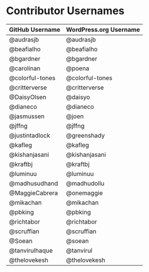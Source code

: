 # Contributor Usernames

| GitHub Username | WordPress.org Username |
| --------------- | --------------------- |
| @audrasjb | @audrasjb |
| @beafialho | @beafialho |
| @bgardner | @bgardner |
| @carolinan | @poena |
| @colorful-tones | @colorful-tones |
| @critterverse | @critterverse |
| @DaisyOlsen | @daisyo |
| @dianeco | @dianeco |
| @jasmussen | @joen |
| @jffng | @jffng |
| @justintadlock | @greenshady |
| @kafleg | @kafleg |
| @kishanjasani | @kishanjasani |
| @kraftbj | @kraftbj |
| @luminuu | @luminuu |
| @madhusudhand | @madhudollu |
| @MaggieCabrera | @onemaggie |
| @mikachan | @mikachan |
| @pbking | @pbking |
| @richtabor | @richtabor |
| @scruffian | @scruffian |
| @Soean | @soean |
| @tanvirulhaque | @tanvirul |
| @thelovekesh | @thelovekesh |
